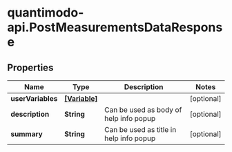 # quantimodo-api.PostMeasurementsDataResponse

## Properties
Name | Type | Description | Notes
------------ | ------------- | ------------- | -------------
**userVariables** | [**[Variable]**](Variable.md) |  | [optional] 
**description** | **String** | Can be used as body of help info popup | [optional] 
**summary** | **String** | Can be used as title in help info popup | [optional] 


